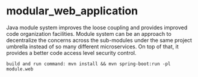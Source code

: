 # modular_web_application
Java module system improves the loose coupling and provides improved code organization facilities. Module system can be an approach to decentralize the concerns across the sub-modules under the same project umbrella instead of so many different microservices. On top of that, it provides a better code access level security control. 


``` maven
build and run command: mvn install && mvn spring-boot:run -pl module.web
```